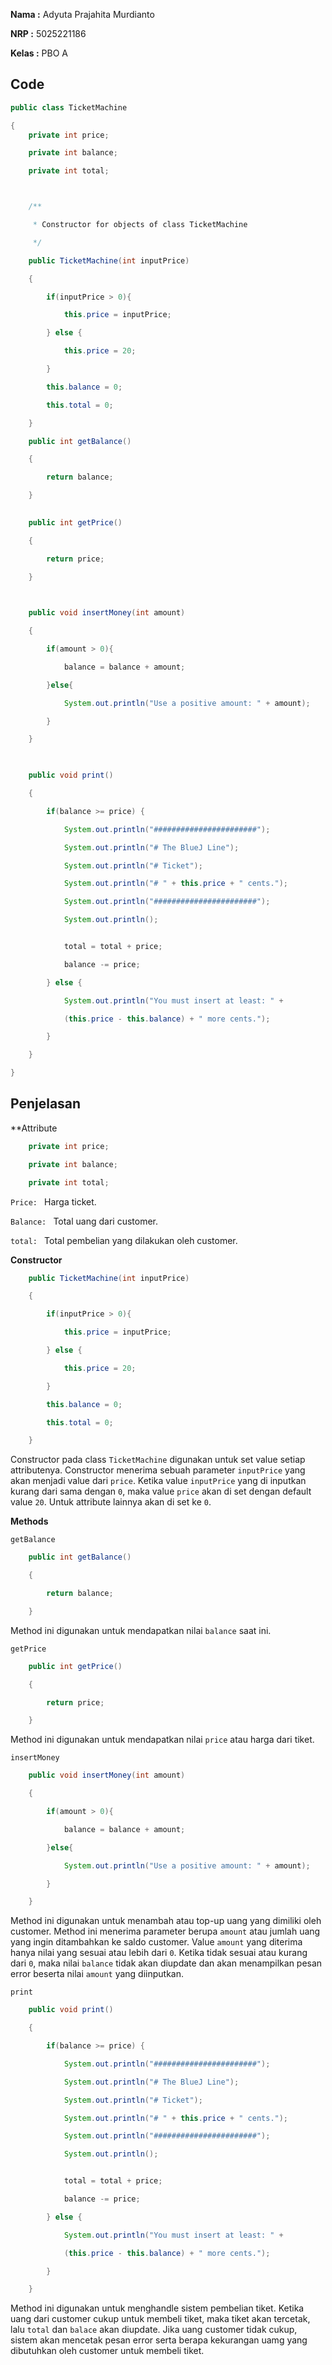 **Nama :** Adyuta Prajahita Murdianto

**NRP :** 5025221186

**Kelas :** PBO A

## **Code**

```java
public class TicketMachine

{
    private int price; 

    private int balance;

    private int total;



    /**

     * Constructor for objects of class TicketMachine

     */

    public TicketMachine(int inputPrice)

    {

        if(inputPrice > 0){

            this.price = inputPrice;

        } else {

            this.price = 20;

        }

        this.balance = 0;

        this.total = 0;

    }

    public int getBalance()

    {

        return balance;

    }

    
    public int getPrice()

    {

        return price;

    }

    

    public void insertMoney(int amount)

    {

        if(amount > 0){

            balance = balance + amount;

        }else{

            System.out.println("Use a positive amount: " + amount);

        }

    }

    

    public void print()

    {

        if(balance >= price) {

            System.out.println("#######################");

            System.out.println("# The BlueJ Line");

            System.out.println("# Ticket");

            System.out.println("# " + this.price + " cents.");

            System.out.println("#######################");

            System.out.println();


            total = total + price;

            balance -= price;

        } else {

            System.out.println("You must insert at least: " + 

            (this.price - this.balance) + " more cents.");

        }

    }

}
```

## **Penjelasan**

**Attribute

```java
    private int price; 

    private int balance;

    private int total;
```

`Price: ` Harga ticket.

`Balance: ` Total uang dari customer.

`total: ` Total pembelian yang dilakukan oleh customer.

**Constructor**

```java
    public TicketMachine(int inputPrice)

    {

        if(inputPrice > 0){

            this.price = inputPrice;

        } else {

            this.price = 20;

        }

        this.balance = 0;

        this.total = 0;

    }
```

Constructor pada class `TicketMachine` digunakan untuk set value setiap attributenya. Constructor menerima sebuah parameter `inputPrice` yang akan menjadi value dari `price`. Ketika value `inputPrice` yang di inputkan kurang dari sama dengan `0`, maka value `price` akan di set dengan default value `20`. Untuk attribute lainnya akan di set ke `0`.

**Methods**

``getBalance``

```java
    public int getBalance()

    {

        return balance;

    }
```

Method ini digunakan untuk mendapatkan nilai `balance` saat ini. 

``getPrice``

```java
    public int getPrice()

    {

        return price;

    }
```

Method ini digunakan untuk mendapatkan nilai `price` atau harga dari tiket.

``insertMoney``

```java
    public void insertMoney(int amount)

    {

        if(amount > 0){

            balance = balance + amount;

        }else{

            System.out.println("Use a positive amount: " + amount);

        }

    }
```

Method ini digunakan untuk menambah atau top-up uang yang dimiliki oleh customer. Method ini menerima parameter berupa `amount` atau jumlah uang yang ingin ditambahkan ke saldo customer. Value `amount` yang diterima hanya nilai yang sesuai atau lebih dari `0`. Ketika tidak sesuai atau kurang dari `0`, maka nilai `balance` tidak akan diupdate dan akan menampilkan pesan error beserta nilai `amount` yang diinputkan.

``print``

```java
    public void print()

    {

        if(balance >= price) {

            System.out.println("#######################");

            System.out.println("# The BlueJ Line");

            System.out.println("# Ticket");

            System.out.println("# " + this.price + " cents.");

            System.out.println("#######################");

            System.out.println();


            total = total + price;

            balance -= price;

        } else {

            System.out.println("You must insert at least: " + 

            (this.price - this.balance) + " more cents.");

        }

    }
```

Method ini digunakan untuk menghandle sistem pembelian tiket. Ketika uang dari customer cukup untuk membeli tiket, maka tiket akan tercetak, lalu `total` dan `balace` akan diupdate. Jika uang customer tidak cukup, sistem akan mencetak pesan error serta berapa kekurangan uamg yang dibutuhkan oleh customer untuk membeli tiket.